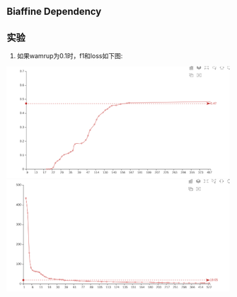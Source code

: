 
## Biaffine Dependency


## 实验

1. 如果wamrup为0.1时，f1和loss如下图:

![图1 f1](./imgs/f1_0.1_warmup.png)
![图2 loss](./imgs/loss_0.1_warmup.png)

